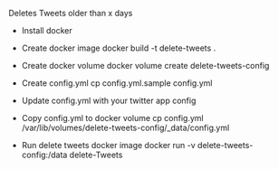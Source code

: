 Deletes Tweets older than x days

* Install docker

* Create docker image
docker build -t delete-tweets .

* Create docker volume
docker volume create delete-tweets-config

* Create config.yml
cp config.yml.sample config.yml

* Update config.yml with your twitter app config

* Copy config.yml to docker volume
cp config.yml /var/lib/volumes/delete-tweets-config/_data/config.yml

* Run delete tweets docker image
docker run -v delete-tweets-config:/data delete-Tweets
